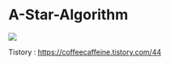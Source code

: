 # A-Star-Algorithm
<img src="https://github.com/kimhyunin/A-Star-Algorithm/blob/master/A-Star%20Path%20Planing.gif">

Tistory : https://coffeecaffeine.tistory.com/44
